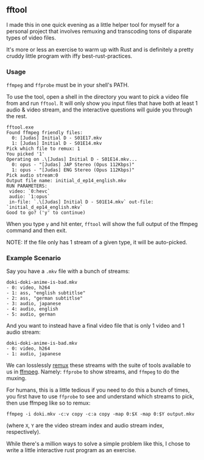 ## fftool

I made this in one quick evening as a little helper tool for myself
for a personal project that involves remuxing and transcoding tons
of disparate types of video files.

It's more or less an exercise to warm up with Rust and is definitely
a pretty cruddy little program with iffy best-rust-practices.

### Usage

`ffmpeg` and `ffprobe` must be in your shell's PATH.

To use the tool, open a shell in the directory you want to pick a video file from and run `fftool`.
It will only show you input files that have both at least 1 audio & video stream, and the interactive
questions will guide you through the rest.

```
fftool.exe
Found ffmpeg friendly files:
  0: [Judas] Initial D - S01E17.mkv
  1: [Judas] Initial D - S01E14.mkv
Pick which file to remux: 1
You picked '1'
Operating on .\[Judas] Initial D - S01E14.mkv...
  0: opus - "[Judas] JAP Stereo (Opus 112Kbps)"
  1: opus - "[Judas] ENG Stereo (Opus 112Kbps)"
Pick audio stream:0
Output file name: initial_d_ep14_english.mkv
RUN PARAMETERS:
 video: `0:hevc`
 audio: `1:opus`
 in-file: `.\[Judas] Initial D - S01E14.mkv` out-file: `initial_d_ep14_english.mkv`
Good to go? ('y' to continue)
```

When you type `y` and hit enter, `fftool` will show the full output of the ffmpeg command and then exit.

NOTE: If the file only has 1 stream of a given type, it will be auto-picked.

### Example Scenario

Say you have a `.mkv` file with a bunch of streams:
```
doki-doki-anime-is-bad.mkv
- 0: video, h264
- 1: ass, "english subtitlse"
- 2: ass, "german subtitlse"
- 3: audio, japanese
- 4: audio, english
- 5: audio, german
```

And you want to instead have a final video file that is only 1 video and 1 audio stream:

```
doki-doki-anime-is-bad.mkv
- 0: video, h264
- 1: audio, japanese
```

We can losslessly [remux](https://scenelingo.wordpress.com/2015/09/09/what-does-remux-mean/#:~:text=A%20remux%20is%20a%20rip,quality%20as%20on%20original%20disc.)
these streams with the suite of tools available to us in [ffmpeg](http://ffmpeg.org/). Namely: `ffprobe` to show streams, and `ffmpeg` to do the muxing.

For humans, this is a little tedious if you need to do this a bunch of times,
you first have to use `ffprobe` to see and understand which streams to pick, then use ffmpeg
like so to remux:

`ffmpeg -i doki.mkv -c:v copy -c:a copy -map 0:$X -map 0:$Y output.mkv`

(where `X`, `Y` are the video stream index and audio stream index, respectively).

While there's a million ways to solve a simple problem like this, I chose to write a little interactive
rust program as an exercise.